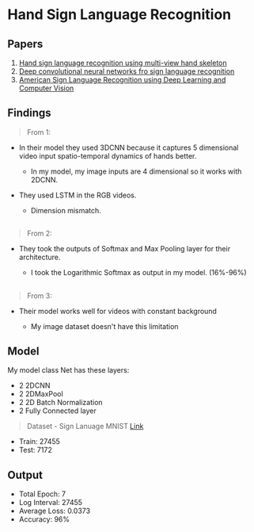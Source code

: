 # Hand Sign Language Recognition

##

## Papers

1. [Hand sign language recognition using multi-view hand skeleton](https://www.sciencedirect.com/science/article/abs/pii/S0957417420301615)
2. [Deep convolutional neural networks fro sign language recognition](https://ieeexplore.ieee.org/abstract/document/8316344/)
3. [American Sign Language Recognition using Deep
   Learning and Computer Vision](https://ieeexplore.ieee.org/abstract/document/8622141)

##

## Findings

> From 1:

- In their model they used 3DCNN because it captures 5 dimensional video input spatio-temporal dynamics of hands better.

  - In my model, my image inputs are 4 dimensional so it works with 2DCNN.

- They used LSTM in the RGB videos.

  - Dimension mismatch.

##

> From 2:

- They took the outputs of Softmax and Max Pooling layer for their architecture.

  - I took the Logarithmic Softmax as output in my model. (16%-96%)

##

> From 3:

- Their model works well for videos with constant background

  - My image dataset doesn't have this limitation

##

## Model

My model class Net has these layers:

- 2 2DCNN
- 2 2DMaxPool
- 2 2D Batch Normalization
- 2 Fully Connected layer

> Dataset - Sign Lanuage MNIST [Link](https://www.kaggle.com/datamunge/sign-language-mnist)

- Train: 27455
- Test: 7172

## Output

- Total Epoch: 7
- Log Interval: 27455
- Average Loss: 0.0373
- Accuracy: 96%

##
